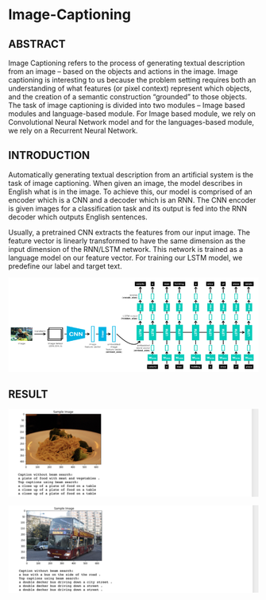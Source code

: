 # Image-Captioning 

## ABSTRACT
Image Captioning refers to the process of generating textual description from an image – based on the objects and actions in the image. Image captioning is interesting to us because the problem setting requires both an understanding of what features (or pixel context) represent which objects, and the creation of a semantic construction “grounded” to those objects. The task of image captioning is divided into two modules – Image based modules and language-based module. For Image based module, we rely on Convolutional Neural Network model and for the languages-based module, we rely on a Recurrent Neural Network.

## INTRODUCTION

Automatically generating textual description from an artificial system is the task of image captioning. When given an image, the model describes in English what is in the image. To achieve this, our model is comprised of an encoder which is a CNN and a decoder which is an RNN. The CNN encoder is given images for a classification task and its output is fed into the RNN decoder which outputs English sentences. 

Usually, a pretrained CNN extracts the features from our input image. The feature vector is linearly transformed to have the same dimension as the input dimension of the RNN/LSTM network. This network is trained as a language model on our feature vector. For training our LSTM model, we predefine our label and target text.


![image](https://github.com/yuvraj16/Image-Captioning/blob/master/Model.png)

## RESULT

![image](https://github.com/yuvraj16/Image-Captioning/blob/master/Output%201.png)

![image](https://github.com/yuvraj16/Image-Captioning/blob/master/Output%202.png) 


